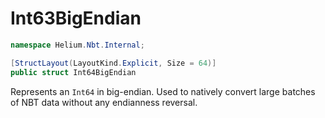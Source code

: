 # Int63BigEndian

~~~cs
namespace Helium.Nbt.Internal;

[StructLayout(LayoutKind.Explicit, Size = 64)]
public struct Int64BigEndian
~~~

Represents an `Int64` in big-endian. Used to natively convert large batches of NBT data without any endianness reversal.
